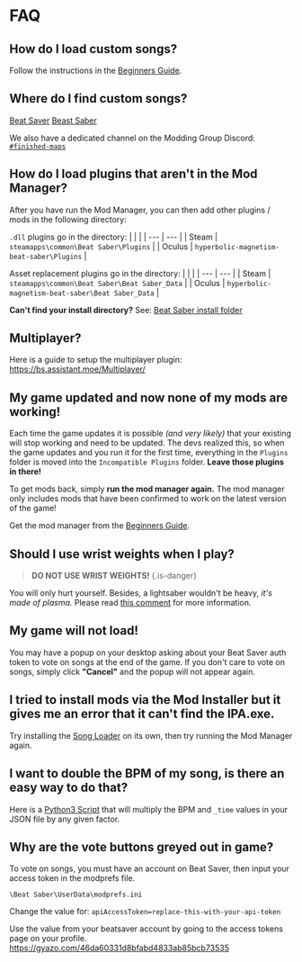 <!-- TITLE: FAQ -->
<!-- SUBTITLE: Frequently Asked Questions! -->
# FAQ
## How do I load custom songs?
Follow the instructions in the [Beginners Guide](beginners-guide).

## Where do I find custom songs?
[Beat Saver](https://beatsaver.com/)
[Beast Saber](https://bsaber.com/)

We also have a dedicated channel on the Modding Group Discord: [`#finished-maps`](https://discordapp.com/channels/441805394323439646/442342190060929055/)

## How do I load plugins that aren't in the Mod Manager?

After you have run the Mod Manager, you can then add other plugins / mods in the following directory:

`.dll` plugins go in the directory:
|  |  |
| --- | --- |
| Steam | `steamapps\common\Beat Saber\Plugins` |
| Oculus | `hyperbolic-magnetism-beat-saber\Plugins` |

Asset replacement plugins go in the directory:
|  |  |
| --- | --- |
| Steam | `steamapps\common\Beat Saber\Beat Saber_Data` |
| Oculus | `hyperbolic-magnetism-beat-saber\Beat Saber_Data` |

**Can't find your install directory?** See: [Beat Saber install folder](faq/install-folder)

## Multiplayer?
Here is a guide to setup the multiplayer plugin: https://bs.assistant.moe/Multiplayer/

## My game updated and now none of my mods are working!
Each time the game updates it is possible *(and very likely)* that your existing will stop working and need to be updated.
The devs realized this, so when the game updates and you run it for the first time, everything in the `Plugins` folder is moved into the `Incompatible Plugins` folder. **Leave those plugins in there!**

To get mods back, simply **run the mod manager again.**
The mod manager only includes mods that have been confirmed to work on the latest version of the game!

Get the mod manager from the [Beginners Guide](beginners-guide).

## Should I use wrist weights when I play?
> **DO NOT USE WRIST WEIGHTS!**
{.is-danger}

You will only hurt yourself. Besides, a lightsaber wouldn't be heavy, *it's made of plasma.*
Please read [this comment](https://www.reddit.com/r/Vive/comments/8g9jgs/beat_saber_has_now_released/dya1yl7/) for more information.

## My game will not load!
You may have a popup on your desktop asking about your Beat Saver auth token to vote on songs at the end of the game.
If you don't care to vote on songs, simply click **"Cancel"** and the popup will not appear again.

## I tried to install mods via the Mod Installer but it gives me an error that it can't find the IPA.exe.
Try installing the [Song Loader](https://github.com/xyonico/BeatSaberSongLoader/releases) on its own, then try running the Mod Manager again.

## I want to double the BPM of my song, is there an easy way to do that?
Here is a [Python3 Script](https://cdn.discordapp.com/attachments/442372806705938434/447910905972523008/beat-saber-time-multiplier.zip) that will multiply the BPM and `_time` values in your JSON file by any given factor.

## Why are the vote buttons greyed out in game?

To vote on songs, you must have an account on Beat Saver, then input your access token in the modprefs file.

`\Beat Saber\UserData\modprefs.ini`

Change the value for: `apiAccessToken=replace-this-with-your-api-token`

Use the value from your beatsaver account by going to the access tokens page on your profile.
https://gyazo.com/46da60331d8bfabd4833ab85bcb73535

